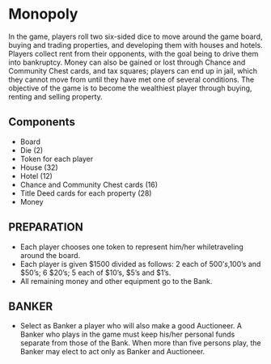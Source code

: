 # Monopoly

In the game, players roll two six-sided dice to move around the game board, buying and trading properties, and developing them with houses and hotels. Players collect rent from their opponents, with the goal being to drive them into bankruptcy. Money can also be gained or lost through Chance and Community Chest cards, and tax squares; players can end up in jail, which they cannot move from until they have met one of several conditions.
The objective of the game is to become the wealthiest player through buying, renting and selling property.

## Components

-   Board
-   Die (2)
-   Token for each player
-   House (32)
-   Hotel (12)
-   Chance and Community Chest cards (16)
-   Title Deed cards for each property (28)
-   Money

## PREPARATION

-	Each player chooses one token to represent him/her whiletraveling around the board.
-	Each player is given $1500 divided as follows: 2 each of $500’s,$100’s and $50’s; 6 $20’s; 5 each of $10’s, $5’s and $1’s.
-	All remaining money and other equipment go to the Bank.


## BANKER

-	Select as Banker a player who will also make a good Auctioneer. 
	A Banker who plays in the game must keep his/her personal funds separate from those of the Bank. When more than five persons play, the Banker may elect to act only as Banker and Auctioneer.
